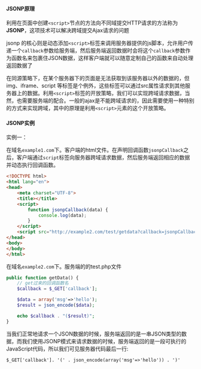 #### JSONP原理

利用在页面中创建`<script>`节点的方法向不同域提交HTTP请求的方法称为**JSONP**，这项技术可以解决跨域提交Ajax请求的问题

jsonp 的核心则是动态添加`<script>`标签来调用服务器提供的js脚本，允许用户传递一个`callback`参数给服务端，然后服务端返回数据时会将这个`callback`参数作为函数名来包裹住JSON数据，这样客户端就可以随意定制自己的函数来自动处理返回数据了

在同源策略下，在某个服务器下的页面是无法获取到该服务器以外的数据的，但 img、iframe、script 等标签是个例外，这些标签可以通过src属性请求到其他服务器上的数据。利用`<script>`标签的开放策略，我们可以实现跨域请求数据，当然，也需要服务端的配合。一般的ajax是不能跨域请求的，因此需要使用一种特别的方式来实现跨域，其中的原理是利用`<script>`元素的这个开放策略。


#### JSONP实例

实例一：

在域名`example1.com`下。客户端的html文件。在声明回调函数`jsonpCallback`之后，客户端通过`script`标签向服务器跨域请求数据，然后服务端返回相应的数据并动态执行回调函数。

```html
<!DOCTYPE html>
<html lang="en">
<head>
    <meta charset="UTF-8">
    <title></title>
    <script>
        function jsonpCallback(data) {
            console.log(data);
        }
    </script>
    <script src="http://example2.com/test/getdata?callback=jsonpCallback"></script>
</head>
<body>
</body>
</html>
```

在域名`example2.com`下。服务端的的test.php文件

```php
public function getData() {
    // get过来的回调函数名
    $callback = $_GET['callback'];

    $data = array('msg'=>'hello');
    $result = json_encode($data);

    echo $callback . "($result)";
}
```

当我们正常地请求一个JSON数据的时候，服务端返回的是一串JSON类型的数据，而我们使用JSONP模式来请求数据的时候，服务端返回的是一段可执行的JavaScript代码，所以我们可见服务器代码最后一行:

    $_GET['callback']. '(' . json_encode(array('msg'=>'hello')) . ')'




